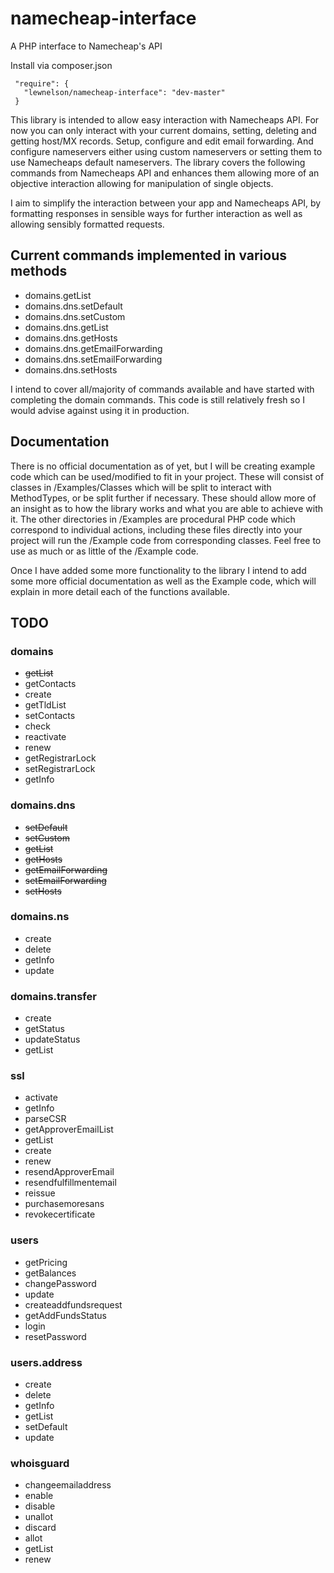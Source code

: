 # namecheap-interface
A PHP interface to Namecheap's API

Install via composer.json

```
 "require": {
   "lewnelson/namecheap-interface": "dev-master"
 }
```

This library is intended to allow easy interaction with Namecheaps API. For now you can only interact with your current domains, setting, deleting and getting host/MX records. Setup, configure and edit email forwarding. And configure nameservers either using custom nameservers or setting them to use Namecheaps default nameservers. The library covers the following commands from Namecheaps API and enhances them allowing more of an objective interaction allowing for manipulation of single objects.

I aim to simplify the interaction between your app and Namecheaps API, by formatting responses in sensible ways for further interaction as well as allowing sensibly formatted requests.

## Current commands implemented in various methods

 - domains.getList
 - domains.dns.setDefault
 - domains.dns.setCustom
 - domains.dns.getList
 - domains.dns.getHosts
 - domains.dns.getEmailForwarding
 - domains.dns.setEmailForwarding
 - domains.dns.setHosts

I intend to cover all/majority of commands available and have started with completing the domain commands. This code is still relatively fresh so I would advise against using it in production.

## Documentation

There is no official documentation as of yet, but I will be creating example code which can be used/modified to fit in your project. These will consist of classes in /Examples/Classes which will be split to interact with MethodTypes, or be split further if necessary. These should allow more of an insight as to how the library works and what you are able to achieve with it. The other directories in /Examples are procedural PHP code which correspond to individual actions, including these files directly into your project will run the /Example code from corresponding classes. Feel free to use as much or as little of the /Example code.

Once I have added some more functionality to the library I intend to add some more official documentation as well as the Example code, which will explain in more detail each of the functions available.

## TODO

### domains
 - ~~getList~~
 - getContacts
 - create
 - getTldList
 - setContacts
 - check
 - reactivate
 - renew
 - getRegistrarLock
 - setRegistrarLock
 - getInfo

### domains.dns
 - ~~setDefault~~
 - ~~setCustom~~
 - ~~getList~~
 - ~~getHosts~~
 - ~~getEmailForwarding~~
 - ~~setEmailForwarding~~
 - ~~setHosts~~

### domains.ns
 - create
 - delete
 - getInfo
 - update

### domains.transfer
 - create
 - getStatus
 - updateStatus
 - getList

### ssl
 - activate
 - getInfo
 - parseCSR
 - getApproverEmailList
 - getList
 - create
 - renew
 - resendApproverEmail
 - resendfulfillmentemail
 - reissue
 - purchasemoresans
 - revokecertificate

### users
 - getPricing
 - getBalances
 - changePassword
 - update
 - createaddfundsrequest
 - getAddFundsStatus
 - login
 - resetPassword

### users.address
 - create
 - delete
 - getInfo
 - getList
 - setDefault
 - update

### whoisguard
 - changeemailaddress
 - enable
 - disable
 - unallot
 - discard
 - allot
 - getList
 - renew
